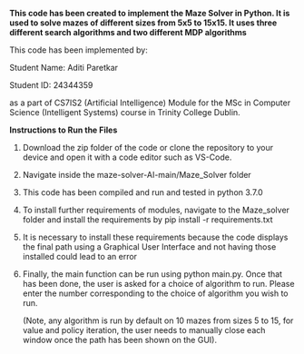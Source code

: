 **This code has been created to implement the Maze Solver in Python. 
It is used to solve mazes of different sizes from 5x5 to 15x15.
It uses three different search algorithms and two different MDP algorithms**

This code has been implemented by:

Student Name: Aditi Paretkar

Student ID: 24344359

as a part of CS7IS2 (Artificial Intelligence) Module for the MSc in Computer Science (Intelligent Systems) course in Trinity College Dublin.

**Instructions to Run the Files**

1. Download the zip folder of the code or clone the repository to your device and open it with a code editor such as VS-Code.
2. Navigate inside the maze-solver-AI-main/Maze_Solver folder
3. This code has been compiled and run and tested in python 3.7.0
4. To install further requirements of modules, navigate to the Maze_solver folder and install the requirements by pip install -r requirements.txt
5. It is necessary to install these requirements because the code displays the final path using a Graphical User Interface and not having those installed could lead to an error
6. Finally, the main function can be run using python main.py. Once that has been done, the user is asked for a choice of algorithm to run. Please enter the number corresponding to the choice of algorithm you wish to run.

    (Note, any algorithm is run by default on 10 mazes from sizes 5 to 15, for value and policy iteration, the user needs to manually close each window once the path has been shown on the GUI).


